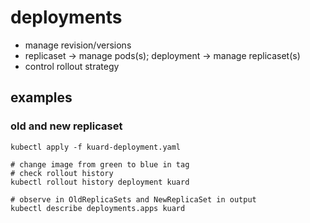 # deployments

- manage revision/versions
- replicaset -> manage pods(s); deployment -> manage replicaset(s)
- control rollout strategy

## examples

### old and new replicaset
```shell
kubectl apply -f kuard-deployment.yaml

# change image from green to blue in tag
# check rollout history
kubectl rollout history deployment kuard

# observe in OldReplicaSets and NewReplicaSet in output
kubectl describe deployments.apps kuard

```